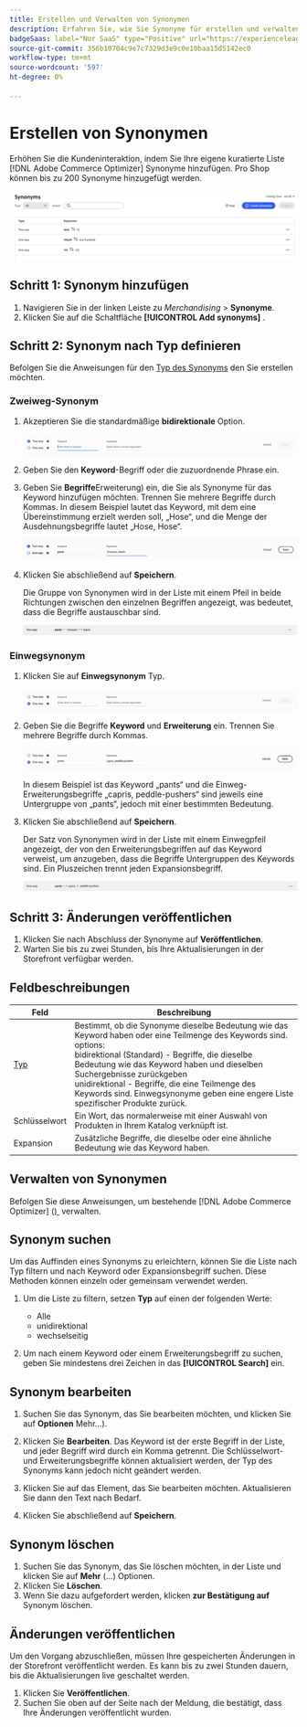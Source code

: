 ```yaml
---
title: Erstellen und Verwalten von Synonymen
description: Erfahren Sie, wie Sie Synonyme für erstellen und verwalten [!DNL Adobe Commerce Optimizer].
badgeSaas: label="Nur SaaS" type="Positive" url="https://experienceleague.adobe.com/de/docs/commerce/user-guides/product-solutions" tooltip="Gilt nur für Adobe Commerce as a Cloud Service- und Adobe Commerce Optimizer-Projekte (von Adobe verwaltete SaaS-Infrastruktur)."
source-git-commit: 356b10704c9e7c7329d3e9c0e10baa15d5142ec0
workflow-type: tm+mt
source-wordcount: '597'
ht-degree: 0%

---
```


# Erstellen von Synonymen

Erhöhen Sie die Kundeninteraktion, indem Sie Ihre eigene kuratierte Liste [!DNL Adobe Commerce Optimizer] Synonyme hinzufügen. Pro Shop können bis zu 200 Synonyme hinzugefügt werden.

![Synonym Workspace](../../assets/synonym-workspace.png)

## Schritt 1: Synonym hinzufügen

1. Navigieren Sie in der linken Leiste zu _Merchandising_ > **Synonyme**.
1. Klicken Sie auf die Schaltfläche **[!UICONTROL Add synonyms]** .

## Schritt 2: Synonym nach Typ definieren

Befolgen Sie die Anweisungen für den [Typ des Synonyms](type.md) den Sie erstellen möchten.

### Zweiweg-Synonym

1. Akzeptieren Sie die standardmäßige **bidirektionale** Option.

   ![Zwei-Wege-Synonym hinzufügen](../../assets/synonym-add-two-way.png)

1. Geben Sie den **Keyword**-Begriff oder die zuzuordnende Phrase ein.
1. Geben Sie **Begriffe**&#x200B;Erweiterung) ein, die Sie als Synonyme für das Keyword hinzufügen möchten. Trennen Sie mehrere Begriffe durch Kommas.
In diesem Beispiel lautet das Keyword, mit dem eine Übereinstimmung erzielt werden soll, „Hose“, und die Menge der Ausdehnungsbegriffe lautet „Hose, Hose“.

   ![Beispiel für ein Zwei-Wege-Synonym](../../assets/synonym-add-two-way-example.png)

1. Klicken Sie abschließend auf **Speichern**.

   Die Gruppe von Synonymen wird in der Liste mit einem Pfeil in beide Richtungen zwischen den einzelnen Begriffen angezeigt, was bedeutet, dass die Begriffe austauschbar sind.

   ![Zwei-Wege-Synonym](../../assets/synonym-two-way.png)

### Einwegsynonym

1. Klicken Sie auf **Einwegsynonym** Typ.

   ![Einwegsynonym hinzufügen](../../assets/synonym-add-one-way.png)

1. Geben Sie die Begriffe **Keyword** und **Erweiterung** ein. Trennen Sie mehrere Begriffe durch Kommas.

   ![Beispiel für Einwegsynonyme](../../assets/synonym-add-one-way-example.png)

   In diesem Beispiel ist das Keyword „pants“ und die Einweg-Erweiterungsbegriffe „capris, peddle-pushers“ sind jeweils eine Untergruppe von „pants“, jedoch mit einer bestimmten Bedeutung.

1. Klicken Sie abschließend auf **Speichern**.

   Der Satz von Synonymen wird in der Liste mit einem Einwegpfeil angezeigt, der von den Erweiterungsbegriffen auf das Keyword verweist, um anzugeben, dass die Begriffe Untergruppen des Keywords sind. Ein Pluszeichen trennt jeden Expansionsbegriff.

   ![Einwegsynonym](../../assets/synonym-one-way.png)

## Schritt 3: Änderungen veröffentlichen

1. Klicken Sie nach Abschluss der Synonyme auf **Veröffentlichen**.
1. Warten Sie bis zu zwei Stunden, bis Ihre Aktualisierungen in der Storefront verfügbar werden.

## Feldbeschreibungen

| Feld | Beschreibung |
|--- |--- |
| [Typ](type.md) | Bestimmt, ob die Synonyme dieselbe Bedeutung wie das Keyword haben oder eine Teilmenge des Keywords sind. options:<br />bidirektional (Standard) - Begriffe, die dieselbe Bedeutung wie das Keyword haben und dieselben Suchergebnisse zurückgeben<br />unidirektional - Begriffe, die eine Teilmenge des Keywords sind. Einwegsynonyme geben eine engere Liste spezifischer Produkte zurück. |
| Schlüsselwort | Ein Wort, das normalerweise mit einer Auswahl von Produkten in Ihrem Katalog verknüpft ist. |
| Expansion | Zusätzliche Begriffe, die dieselbe oder eine ähnliche Bedeutung wie das Keyword haben. |

## Verwalten von Synonymen

Befolgen Sie diese Anweisungen, um bestehende [!DNL Adobe Commerce Optimizer] ([) &#x200B;](overview.md) verwalten.

## Synonym suchen

Um das Auffinden eines Synonyms zu erleichtern, können Sie die Liste nach Typ filtern und nach Keyword oder Expansionsbegriff suchen. Diese Methoden können einzeln oder gemeinsam verwendet werden.

1. Um die Liste zu filtern, setzen **Typ** auf einen der folgenden Werte:

   - Alle
   - unidirektional
   - wechselseitig

1. Um nach einem Keyword oder einem Erweiterungsbegriff zu suchen, geben Sie mindestens drei Zeichen in das **[!UICONTROL Search]** ein.

## Synonym bearbeiten

1. Suchen Sie das Synonym, das Sie bearbeiten möchten, und klicken Sie auf **Optionen** Mehr…).

1. Klicken Sie **Bearbeiten**.
Das Keyword ist der erste Begriff in der Liste, und jeder Begriff wird durch ein Komma getrennt. Die Schlüsselwort- und Erweiterungsbegriffe können aktualisiert werden, der Typ des Synonyms kann jedoch nicht geändert werden.
1. Klicken Sie auf das Element, das Sie bearbeiten möchten. Aktualisieren Sie dann den Text nach Bedarf.

1. Klicken Sie abschließend auf **Speichern**.

## Synonym löschen

1. Suchen Sie das Synonym, das Sie löschen möchten, in der Liste und klicken Sie auf **Mehr** (…) Optionen.
1. Klicken Sie **Löschen**.
1. Wenn Sie dazu aufgefordert werden, klicken **zur Bestätigung auf** Synonym löschen.

## Änderungen veröffentlichen

Um den Vorgang abzuschließen, müssen Ihre gespeicherten Änderungen in der Storefront veröffentlicht werden. Es kann bis zu zwei Stunden dauern, bis die Aktualisierungen live geschaltet werden.

1. Klicken Sie **Veröffentlichen**.
1. Suchen Sie oben auf der Seite nach der Meldung, die bestätigt, dass Ihre Änderungen veröffentlicht wurden.
